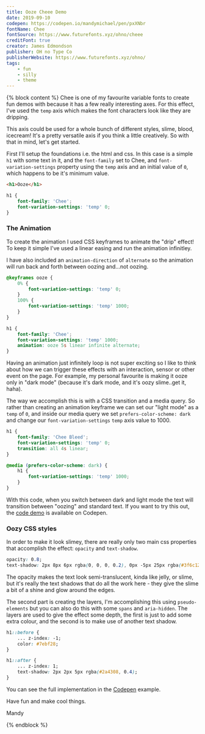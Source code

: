 ```yaml
---
title: Ooze Cheee Demo
date: 2019-09-10
codepen: https://codepen.io/mandymichael/pen/pxXNbr
fontName: Chee
fontSource: https://www.futurefonts.xyz/ohno/cheee
creditFont: true
creator: James Edmondson
publisher: OH no Type Co
publisherWebsite: https://www.futurefonts.xyz/ohno/
tags:
    - fun
    - silly
    - theme
---
```


{% block content %}
Chee is one of my favourite variable fonts to create fun demos with because it has a few really interesting axes. For this effect, I've used the `temp` axis which makes the font characters look like they are dripping.

This axis could be used for a whole bunch of different styles, slime, blood, icecream! It's a pretty versatile axis if you think a little creatively. So with that in mind, let's get started.

First I'll setup the foundations i.e. the html and css. In this case is a simple `h1` with some text in it, and the `font-family` set to Chee, and `font-variation-settings` property using the `temp` axis and an initial value of `0`, which happens to be it's minimum value.

```html
<h1>Ooze</h1>
```

```css
h1 {
    font-family: 'Chee';
    font-variation-settings: 'temp' 0;
}
```

### The Animation

To create the animation I used CSS keyframes to animate the "drip" effect! To keep it simple I've used a linear easing and run the animation infinitley.

I have also included an `animation-direction` of `alternate` so the animation will run back and forth between oozing and...not oozing.

```css
@keyframes ooze {
    0% {
        font-variation-settings: 'temp' 0;
    }
    100% {
        font-variation-settings: 'temp' 1000;
    }
}

h1 {
    font-family: 'Chee';
    font-variation-settings: 'temp' 1000;
    animation: ooze 5s linear infinite alternate;
}
```

Having an animation just infinitely loop is not super exciting so I like to think about how we can trigger these effects with an interaction, sensor or other event on the page. For example, my personal favourite is making it ooze only in "dark mode" (because it's dark mode, and it's oozy slime..get it, haha).

The way we accomplish this is with a CSS transition and a media query. So rather than creating an animation keyframe we can set our "light mode" as a `temp` of `0`, and inside our media query we set `prefers-color-scheme: dark` and change our `font-variation-settings` `temp` axis value to 1000.

```css
h1 {
    font-family: 'Chee Bleed';
    font-variation-settings: 'temp' 0;
    transition: all 4s linear;
}

@media (prefers-color-scheme: dark) {
    h1 {
        font-variation-settings: 'temp' 1000;
    }
}
```

With this code, when you switch between dark and light mode the text will transition between "oozing" and standard text. If you want to try this out, the <a href="https://codepen.io/mandymichael/pen/xQxvPG">code demo</a> is available on Codepen.

### Oozy CSS styles

In order to make it look slimey, there are really only two main css properties that accomplish the effect: `opacity` and `text-shadow`.

```css
opacity: 0.8;
text-shadow: 2px 8px 6px rgba(0, 0, 0, 0.2), 0px -5px 25px rgba(#3f6c12, 1);
```

The opacity makes the text look semi-translucent, kinda like jelly, or slime, but it's really the text shadows that do all the work here - they give the slime a bit of a shine and glow around the edges.

The second part is creating the layers, I'm accomplishing this using `pseudo-elements` but you can also do this with some `spans` and `aria-hidden`. The layers are used to give the effect some depth, the first is just to add some extra colour, and the second is to make use of another text shadow.

```css
h1::before {
    ... z-index: -1;
    color: #7ebf28;
}

h1::after {
    ... z-index: 1;
    text-shadow: 2px 2px 5px rgba(#2a4308, 0.4);
}
```

You can see the full implementation in the [Codepen]({{Codepen}}) example.

Have fun and make cool things.

Mandy

{% endblock %}
